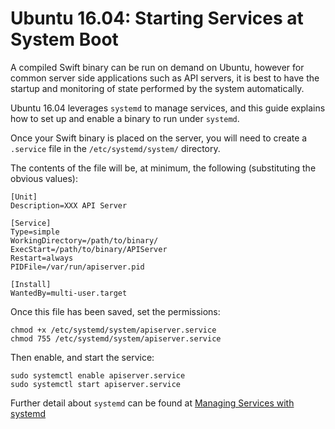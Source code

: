 # Ubuntu 16.04: Starting Services at System Boot

A compiled Swift binary can be run on demand on Ubuntu, however for common server side applications such as API servers, it is best to have the startup and monitoring of state performed by the system automatically.

Ubuntu 16.04 leverages `systemd` to manage services, and this guide explains how to set up and enable a binary to run under `systemd`.

Once your Swift binary is placed on the server, you will need to create a `.service` file in the `/etc/systemd/system/` directory.

The contents of the file will be, at minimum, the following (substituting the obvious values):

```
[Unit]
Description=XXX API Server

[Service]
Type=simple
WorkingDirectory=/path/to/binary/
ExecStart=/path/to/binary/APIServer
Restart=always
PIDFile=/var/run/apiserver.pid

[Install]
WantedBy=multi-user.target
```

Once this file has been saved, set the permissions:

```
chmod +x /etc/systemd/system/apiserver.service
chmod 755 /etc/systemd/system/apiserver.service
```
Then enable, and start the service:

```
sudo systemctl enable apiserver.service
sudo systemctl start apiserver.service
```

Further detail about `systemd` can be found at [Managing Services with systemd](https://access.redhat.com/documentation/en-US/Red_Hat_Enterprise_Linux/7/html/System_Administrators_Guide/sect-Managing_Services_with_systemd-Services.html)